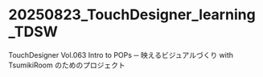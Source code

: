 # 20250823_TouchDesigner_learning_TDSW
TouchDesigner Vol.063 Intro to POPs ─ 映えるビジュアルづくり with TsumikiRoom のためのプロジェクト

